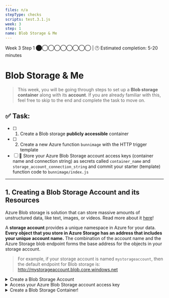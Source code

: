 ```yaml
---
files: n/a
stepType: checks
scripts: test.3.1.js
week: 3
step: 1
name: Blob Storage & Me
---
```


Week 3 Step 1 ⬤◯◯◯◯◯◯◯◯ | 🕐 Estimated completion: 5-20 minutes
# Blob Storage & Me
> This week, you will be going through steps to set up a **Blob storage container** along with its **account**. If you are already familiar with this, feel free to skip to the end and complete the task to move on.

## ✅  Task:
- [ ]  1. Create a Blob storage **publicly accessible** container
- [ ]  2. Create a new Azure function `bunnimage` with the HTTP trigger template
- [ ]  🚀 Store your Azure Blob Storage account access keys (container name and connection string) as secrets called `container_name` and `storage_account_connection_string` and commit your starter (template) function code to `bunnimage/index.js`

---

## 1. Creating a Blob Storage Account and its Resources

Azure Blob storage is solution that can store massive amounts of unstructured data, like text, images, or videos. Read more about it [here](https://docs.microsoft.com/en-us/azure/storage/blobs/storage-blobs-introduction)!

A **storage account** provides a unique namespace in Azure for your data. **Every object that you store in Azure Storage has an address that includes your unique account name.** The combination of the account name and the Azure Storage blob endpoint forms the base address for the objects in your storage account. 

> For example, if your storage account is named `mystorageaccount`, then the default endpoint for Blob storage is: http://mystorageaccount.blob.core.windows.net

<details>
<summary>Create a Blob Storage Account</summary>
</br>

1. Navigate to your [Azure portal](https://portal.azure.com/#home).
2. In the Search Bar, search and click on "Storage accounts".

![image](https://user-images.githubusercontent.com/49426183/119739490-2b11d600-be37-11eb-8f7c-09faaf4b14b5.png)

3. Click on "Create storage account".

![image](https://user-images.githubusercontent.com/49426183/119739652-62808280-be37-11eb-90c4-9ca17e89e60e.png)

4. Fill out the storage account details like below, and click "Review + create".

![image](https://user-images.githubusercontent.com/49426183/119739390-03bb0900-be37-11eb-8b5c-49fa68035c73.png)

5. Click "Create".

![image](https://user-images.githubusercontent.com/49426183/119739970-eb97b980-be37-11eb-8c85-80691d285e95.png)

6. Wait for the screen to display "Your deployment is complete". Click "Go to resource". You're ready to create your Blob Storage container!

![image](https://user-images.githubusercontent.com/49426183/119740051-0f5aff80-be38-11eb-956c-59beeaa63b7d.png)
</details>

<details>
<summary>Access your Azure Blob Storage account access key</summary>
</br>

1. Navigate to your storage account page.
2. On the left hand bar, click on Security + networking > Access Keys.

![image](https://user-images.githubusercontent.com/49426183/119740903-8fce3000-be39-11eb-9933-6383d2af0f9e.png)

3. Click "Show keys", and you can copy *one* of the keys' information.

</details>

<details>
<summary>Create a Blob Storage Container!</summary>
</br>
1. Make sure you're on your storage account page in the Azure portal.

2. In the left menu for the storage account, scroll to the Data storage section, then select Containers.

![](https://user-images.githubusercontent.com/49426183/119740347-9f994480-be38-11eb-9d48-3381144fcf8f.PNG)

3. Select the + Container button.

![](https://user-images.githubusercontent.com/49426183/119740424-bdff4000-be38-11eb-8037-dd18adf72140.PNG)

4. Type a name for your new container. The container name must be lowercase, must start with a letter or number, and can include only letters, numbers, and the dash (-) character.

5. Set the level of public access to the container to "Container (anonymous read access for containers and blobs)".

![image](https://user-images.githubusercontent.com/49426183/120384460-0e641b00-c2db-11eb-96d1-3b78c806afa9.png)

6. Select Create to create the container.
</details>
